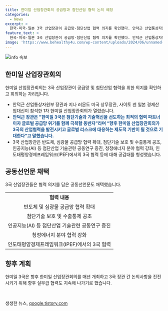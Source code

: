 ```yaml
---
title: 한미일 산업장관회의 공급망과 첨단산업 협력 논의 예정
categories:
  - News
excerpt: >
  한국·미국·일본 3국 산업장관이 공급망·첨단산업 협력 의지를 확인했다. 안덕근 산업통상자원부 장관과 지나 러몬도 미국 상무장관, 사이토 겐 일본 경제산업대신은 워싱턴 D.C.에서 제1차 한미일 산업장관회의를 열고, 반도체 및 심광물 공급망 협력 확대, 첨단기술 보호, 인공지능(AI) 등 첨단산업 기술관련 공동연구 증진, 청정에너지 분야 협력 등에 대해 공감대를 형성했다. 이에 대한 공동선언문도 채택하며, 한미일 3국이 최적의 협력 파트너로서 글로벌 공급망 위기를 함께 극복할 동반자임을 강조했다.
feature_text: >
  한국·미국·일본 3국 산업장관이 공급망·첨단산업 협력 의지를 확인했다. 안덕근 산업통상자원부 장관과 지나 러몬도 미국 상무장관, 사이토 겐 일본 경제산업대신은 워싱턴 D.C.에서 제1차 한미일 산업장관회의를 열고, 반도체 및 심광물 공급망 협력 확대, 첨단기술 보호, 인공지능(AI) 등 첨단산업 기술관련 공동연구 증진, 청정에너지 분야 협력 등에 대해 공감대를 형성했다. 이에 대한 공동선언문도 채택하며, 한미일 3국이 최적의 협력 파트너로서 글로벌 공급망 위기를 함께 극복할 동반자임을 강조했다.
image: 'https://www.behealthy4u.com/wp-content/uploads/2024/06/unnamed-file.png'
---
```


<p><img src="https://www.behealthy4u.com/wp-content/uploads/2024/06/unnamed-file.png" alt="info 속보" /></p>

<h2 data-ke-size="size26">한미일 산업장관회의</h2>

<p data-ke-size="size16">한미일 산업장관회의는 3국 산업장관이 공급망 및 첨단산업 협력을 위한 의지를 확인하고 회의하는 자리입니다.</p>

<ul>
<li>안덕근 산업통상자원부 장관과 지나 러몬도 미국 상무장관, 사이토 겐 일본 경제산업대신이 참석한 1차 한미일 산업장관회의가 열렸습니다.</li>
<li><b><span style="color: #1a5490;">안덕근 장관은 "한미일 3국은 첨단기술과 기술혁신을 선도하는 최적의 협력 파트너이자 글로벌 공급망 위기를 함께 극복할 동반자"라며 “향후 한미일 산업장관회의가 3국의 산업협력을 발전시키고 굴로벌 리스크에 대응하는 제도적 기반이 될 것으로 기대한다”고 말했습니다.</span></b></li>
<li>3국 산업장관은 반도체, 심광물 공급망 협력 확대, 첨단기술 보호 및 수출통제 공조, 인공지능(AI) 등 첨단산업 기술관련 공동연구 증진, 청정에너지 분야 협력 강화, 인도태평양경제프레임워크(IPEF)에서의 3국 협력 등에 대해 공감대를 형성했습니다.</li>
</ul>

<h2 data-ke-size="size26">공동선언문 채택</h2>

<p data-ke-size="size16">3국 산업장관들은 협력 의지를 담은 공동선언문도 채택했습니다.</p>

<table>
  <tr>
    <td style="text-align: center; height: 17px;"><b>협력 내용</b></td>
  </tr>
  <tr>
    <td style="text-align: center; height: 17px;">반도체 및 심광물 공급망 협력 확대</td>
  </tr>
  <tr>
    <td style="text-align: center; height: 17px;">첨단기술 보호 및 수출통제 공조</td>
  </tr>
  <tr>
    <td style="text-align: center; height: 17px;">인공지능(AI) 등 첨단산업 기술관련 공동연구 증진</td>
  </tr>
  <tr>
    <td style="text-align: center; height: 17px;">청정에너지 분야 협력 강화</td>
  </tr>
  <tr>
    <td style="text-align: center; height: 17px;">인도태평양경제프레임워크(IPEF)에서의 3국 협력</td>
  </tr>
</table>

<h2 data-ke-size="size26">향후 계획</h2>

<p data-ke-size="size16">한미일 3국은 향후 한미일 산업장관회의를 매년 개최하고 3국 장관 간 논의사항을 진전시키기 위해 향후 실무급 협력도 지속해 나가기로 했습니다.</p>

<p data-ke-size="size16">&nbsp;</p>
생생한 뉴스, <a href="https://qoogle.tistory.com" rel="dofollow">qoogle.tistory.com</a>


